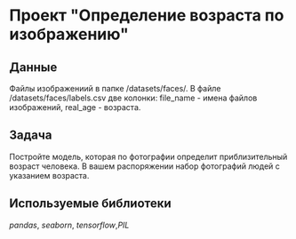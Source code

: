# Проект "Определение возраста по изображению"

## Данные

Файлы изображениий в папке /datasets/faces/. В файле /datasets/faces/labels.csv две колонки: file_name - имена файлов изображений, real_age - возраста.  


## Задача

Постройте модель, которая по фотографии определит приблизительный возраст человека. В вашем распоряжении набор фотографий людей с указанием возраста.

## Используемые библиотеки
*pandas*,  *seaborn*, *tensorflow*,*PIL*
